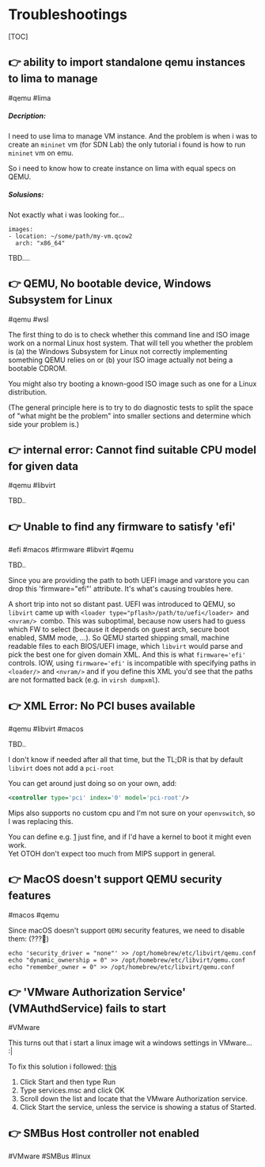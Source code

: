 # Troubleshootings

[TOC]



## 👉 ability to import standalone qemu instances to lima to manage

#qemu #lima
##### Decription: 
I need to use lima to manage VM instance. And the problem is when i was to create an `mininet` vm (for SDN Lab) the only tutorial i found is how to run `mininet` vm on emu. 

So i need to know how to create instance on lima with equal specs on QEMU.

##### Solusions:
Not exactly what i was looking for...

```shell
images:
- location: ~/some/path/my-vm.qcow2
  arch: "x86_64"
```

TBD.... 

[ability to import standalone qemu instances to lima to manage]: https://github.com/lima-vm/lima/issues/881



## 👉 QEMU, No bootable device, Windows Subsystem for Linux
#qemu #wsl

The first thing to do is to check whether this command line and ISO image work on a normal Linux host system. That will tell you whether the problem is (a) the Windows Subsystem for Linux not correctly implementing something QEMU relies on or (b) your ISO image actually not being a bootable CDROM.

You might also try booting a known-good ISO image such as one for a Linux distribution.

(The general principle here is to try to do diagnostic tests to split the space of "what might be the problem" into smaller sections and determine which side your problem is.)


[QEMU, No bootable device, Windows Subsystem for Linux]: https://stackoverflow.com/questions/39232676/qemu-no-bootable-device-windows-subsystem-for-linux



## 👉 internal error: Cannot find suitable CPU model for given data
#qemu #libvirt 


TBD..


[「KVM libvirt」internal error: Cannot find suitable CPU model for given]: https://bbs.archlinux.org/viewtopic.php?id=182142

[libvirtError: internal error Cannot find suitable CPU model for given data | Stackoverflow]: https://stackoverflow.com/q/18185815



## 👉 Unable to find any firmware to satisfy 'efi'
#efi #macos #firmware #libvirt #qemu 


TBD..



[👍 `virsh` create fails with "Unable to find any firmware to satisfy 'efi'" for `aarch64` guest on macOS]: https://www.spinics.net/linux/fedora/libvirt-users/msg13201.html

Since you are providing the path to both UEFI image and varstore you can drop this 'firmware="efi"' attribute. It's what's causing troubles here.

A short trip into not so distant past. UEFI was introduced to QEMU, so `libvirt` came up with `<loader type="pflash>/path/to/uefi</loader> `and
`<nvram/> `combo. This was suboptimal, because now users had to guess
which FW to select (because it depends on guest arch, secure boot
enabled, SMM mode, ...). So QEMU started shipping small, machine
readable files to each BIOS/UEFI image, which `libvirt` would parse and pick the best one for given domain XML. And this is what `firmware='efi'` controls. IOW, using `firmware='efi'` is incompatible with specifying paths in `<loader/>` and `<nvram/>` and if you define this XML you'd see that the paths are not formatted back (e.g. in `virsh dumpxml`).

[libvirt: can't run EFI VMs on aarch64-darwin #200104]:  https://github.com/NixOS/nixpkgs/issues/200104



## 👉 XML Error: No PCI buses available 
#qemu #libvirt #macos 


TBD..



[XML error: No PCI buses available when defining MIPS VM]: https://bugs.launchpad.net/ubuntu/+source/libvirt/+bug/1561497

I don't know if needed after all that time, but the TL;DR is that by default `libvirt` does not add a `pci-root`

You can get around just doing so on your own, add:  
```xml
<controller type='pci' index='0' model='pci-root'/>
```

Mips also supports no custom cpu and I'm not sure on your `openvswitch`, so I was replacing this.

You can define e.g. [1] just fine, and if I'd have a kernel to boot it might even work.  
Yet OTOH don't expect too much from MIPS support in general.

[1]: http://paste.ubuntu.com/25924130/



## 👉 MacOS doesn't support QEMU security features
#macos #qemu 

 Since macOS doesn't support `QEMU` security features, we need to disable them: (???🤷)
``` shell
echo 'security_driver = "none"' >> /opt/homebrew/etc/libvirt/qemu.conf
echo "dynamic_ownership = 0" >> /opt/homebrew/etc/libvirt/qemu.conf
echo "remember_owner = 0" >> /opt/homebrew/etc/libvirt/qemu.conf
```


[MacOS doesn't support QEMU security features]: https://gitlab.com/libvirt/libvirt/-/issues/241



## 👉 'VMware Authorization Service' (VMAuthdService) fails to start
#VMware

This turns out that i start a linux image wit a windows settings in VMware... :|


['VMware Authorization Service' (VMAuthdService) fails to start when upgrading VMware Workstation Pro/Player (56954)]: https://kb.vmware.com/s/article/56954

[The VMware Authorization Service is not running | Stackoverflow]: https://stackoverflow.com/questions/14888390/the-vmware-authorization-service-is-not-running

To fix this solution i followed: [this](http://kb.vmware.com/selfservice/microsites/search.do?language=en_US&cmd=displayKC&externalId=1007131)
1. Click Start and then type Run
2. Type services.msc and click OK
3. Scroll down the list and locate that the VMware Authorization service.
4. Click Start the service, unless the service is showing a status of Started.



## 👉 SMBus Host controller not enabled
#VMware #SMBus #linux 

[【Ubuntu】SMBus Host controller not enabled（虚拟机进入不了图形界面）]: https://blog.csdn.net/Cappuccino_jay/article/details/125477612

